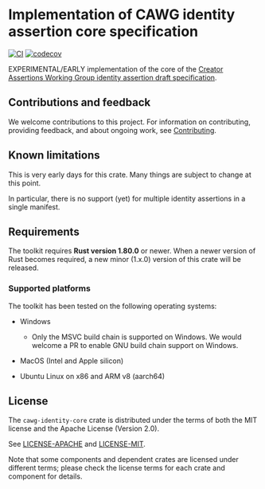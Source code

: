 # Implementation of CAWG identity assertion core specification

[![CI](https://github.com/adobe/xmp-toolkit-rs/actions/workflows/ci.yml/badge.svg)](https://github.com/scouten-adobe/cawg-identity-core/actions/workflows/ci.yml) [![codecov](https://codecov.io/gh/scouten-adobe/cawg-identity-core/graph/badge.svg?token=ThGK5CdTJ3)](https://codecov.io/gh/scouten-adobe/cawg-identity-core)

EXPERIMENTAL/EARLY implementation of the core of the [Creator Assertions Working Group identity assertion draft specification](https://creator-assertions.github.io/identity/).

## Contributions and feedback

We welcome contributions to this project. For information on contributing, providing feedback, and about ongoing work, see [Contributing](./CONTRIBUTING.md).

## Known limitations

This is very early days for this crate. Many things are subject to change at this point.

In particular, there is no support (yet) for multiple identity assertions in a single manifest.

## Requirements

The toolkit requires **Rust version 1.80.0** or newer. When a newer version of Rust becomes required, a new minor (1.x.0) version of this crate will be released.

### Supported platforms

The toolkit has been tested on the following operating systems:

* Windows
  * Only the MSVC build chain is supported on Windows. We would welcome a PR to enable GNU build chain support on Windows.

* MacOS (Intel and Apple silicon)

* Ubuntu Linux on x86 and ARM v8 (aarch64)

## License

The `cawg-identity-core` crate is distributed under the terms of both the MIT license and the Apache License (Version 2.0).

See [LICENSE-APACHE](./LICENSE-APACHE) and [LICENSE-MIT](./LICENSE-MIT).

Note that some components and dependent crates are licensed under different terms; please check the license terms for each crate and component for details.
